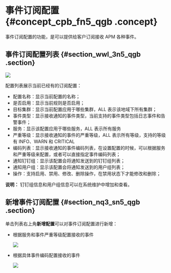 # 事件订阅配置 {#concept_cpb_fn5_qgb .concept}

事件订阅配置的功能，是可以提供给客户订阅接收 APM 各种事件。

## 事件订阅配置列表 {#section_wwl_3n5_qgb .section}

![](http://static-aliyun-doc.oss-cn-hangzhou.aliyuncs.com/assets/img/123503/155255109938701_zh-CN.png)

配置列表展示当前已经有的订阅配置：

-   配置名称：显示当前配置的名称；
-   是否启用：显示当前规则是否启用；
-   目标集群：显示当前配置应用于哪些集群，ALL 表示该地域下所有集群；
-   事件类型：显示接收通知的事件类型，当前支持的事件类型包括日志事件和告警事件；
-   服务：显示该配置应用于哪些服务，ALL 表示所有服务
-   严重等级：显示接收通知的事件的严重等级，ALL 表示所有等级，支持的等级有 INFO、WARN 和 CRITICAL
-   编码列表：显示接收通知的事件编码列表，在设置配置的时候，可以根据服务和严重等级来配置，或者可以直接指定事件编码列表；
-   通知钉钉组：显示该配置会将通知发送到的钉钉组列表；
-   通知用户组：显示该配置会将通知发送到的用户组列表；
-   操作：支持启用、禁用、修改、删除操作，在禁用状态下才能修改和删除；

**说明：** 钉钉组信息和用户组信息可以在系统维护中增加和查看。

## 新增事件订阅配置 {#section_nq3_sn5_qgb .section}

单击列表右上角**新增配置**可以对事件订阅配置进行新增：

-   根据服务和事件严重等级配置接收的事件

    ![](http://static-aliyun-doc.oss-cn-hangzhou.aliyuncs.com/assets/img/123503/155255109938702_zh-CN.png)

-   根据具体事件编码配置接收的事件

    ![](http://static-aliyun-doc.oss-cn-hangzhou.aliyuncs.com/assets/img/123503/155255109938703_zh-CN.png)


